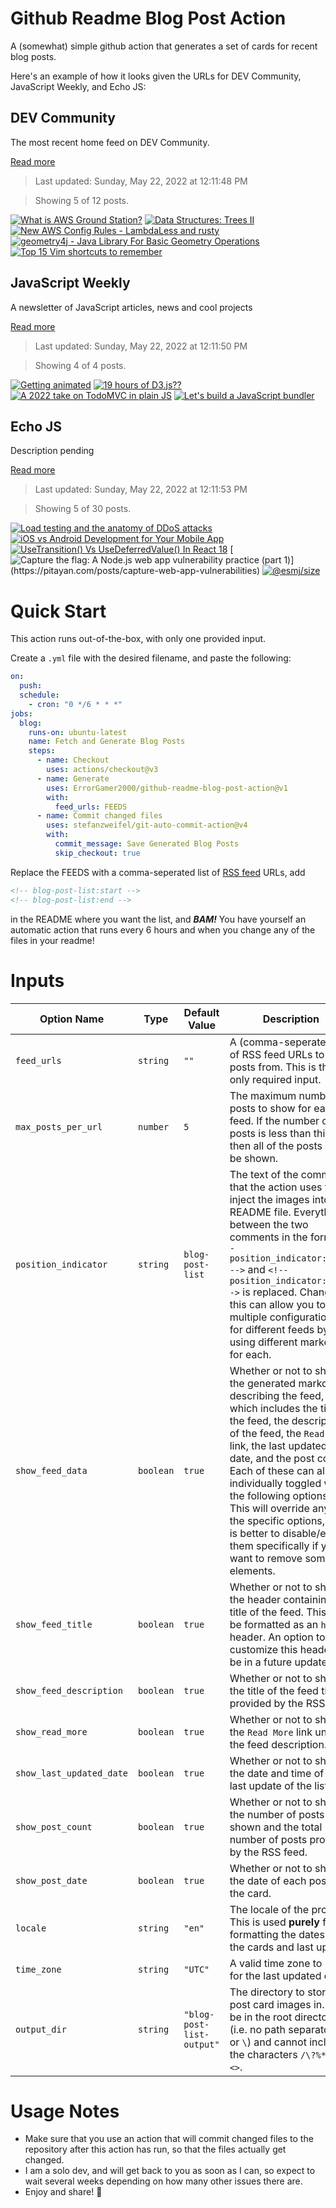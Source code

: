 # Github Readme Blog Post Action

A (somewhat) simple github action that generates a set of cards for recent blog posts.

Here's an example of how it looks given the URLs for DEV Community, JavaScript Weekly, and Echo JS:

<!-- post-list:start -->
## DEV Community

The most recent home feed on DEV Community.

[Read more](https://dev.to)
> Last updated: Sunday, May 22, 2022 at 12:11:48 PM

> Showing 5 of 12 posts.

[![What is AWS Ground Station?](https://raw.githubusercontent.com/ErrorGamer2000/github-readme-blog-post-action/main/generated_files/DEV_Community/What_is_AWS_Ground_Station_.svg)](https://dev.to/kcdchennai/what-is-aws-ground-station-1jnn)
[![Data Structures: Trees II](https://raw.githubusercontent.com/ErrorGamer2000/github-readme-blog-post-action/main/generated_files/DEV_Community/Data_Structures__Trees_II.svg)](https://dev.to/m13ha/data-structures-trees-ii-4kng)
[![New AWS Config Rules - LambdaLess and rusty](https://raw.githubusercontent.com/ErrorGamer2000/github-readme-blog-post-action/main/generated_files/DEV_Community/New_AWS_Config_Rules_-_LambdaLess_and_rusty.svg)](https://dev.to/aws-builders/new-aws-config-rules-lambdaless-and-rusty-hbe)
[![geometry4j - Java Library For Basic Geometry Operations](https://raw.githubusercontent.com/ErrorGamer2000/github-readme-blog-post-action/main/generated_files/DEV_Community/geometry4j_-_Java_Library_For_Basic_Geometry_Operations.svg)](https://dev.to/luthfisauqi17/geometry4j-a-java-library-for-basic-geometry-operations-3dn9)
[![Top 15 Vim shortcuts to remember](https://raw.githubusercontent.com/ErrorGamer2000/github-readme-blog-post-action/main/generated_files/DEV_Community/Top_15_Vim_shortcuts_to_remember.svg)](https://dev.to/kcdchennai/top-15-vim-shortcuts-to-remember-5523)


## JavaScript Weekly

A newsletter of JavaScript articles, news and cool projects

[Read more](https://javascriptweekly.com/)
> Last updated: Sunday, May 22, 2022 at 12:11:50 PM

> Showing 4 of 4 posts.

[![Getting animated](https://raw.githubusercontent.com/ErrorGamer2000/github-readme-blog-post-action/main/generated_files/JavaScript_Weekly/Getting_animated.svg)](https://javascriptweekly.com/issues/590)
[![19 hours of D3.js??](https://raw.githubusercontent.com/ErrorGamer2000/github-readme-blog-post-action/main/generated_files/JavaScript_Weekly/19_hours_of_D3.js__.svg)](https://javascriptweekly.com/issues/589)
[![A 2022 take on TodoMVC in plain JS](https://raw.githubusercontent.com/ErrorGamer2000/github-readme-blog-post-action/main/generated_files/JavaScript_Weekly/A_2022_take_on_TodoMVC_in_plain_JS.svg)](https://javascriptweekly.com/issues/588)
[![Let's build a JavaScript bundler](https://raw.githubusercontent.com/ErrorGamer2000/github-readme-blog-post-action/main/generated_files/JavaScript_Weekly/Let's_build_a_JavaScript_bundler.svg)](https://javascriptweekly.com/issues/587)


## Echo JS

Description pending

[Read more](
http://www.echojs.com
)
> Last updated: Sunday, May 22, 2022 at 12:11:53 PM

> Showing 5 of 30 posts.

[![Load testing and the anatomy of DDoS attacks](https://raw.githubusercontent.com/ErrorGamer2000/github-readme-blog-post-action/main/generated_files/_Echo_JS_/Load_testing_and_the_anatomy_of_DDoS_attacks.svg)](https://creotip.io/posts/load-testing-and-the-anatomy-of-ddos-attacks)
[![iOS vs Android Development for Your Mobile App](https://raw.githubusercontent.com/ErrorGamer2000/github-readme-blog-post-action/main/generated_files/_Echo_JS_/iOS_vs_Android_Development_for_Your_Mobile_App.svg)](
https://gtechwebsolutions.com/blog/ios-vs-android-development/
)
[![UseTransition() Vs UseDeferredValue() In React 18](https://raw.githubusercontent.com/ErrorGamer2000/github-readme-blog-post-action/main/generated_files/_Echo_JS_/UseTransition()_Vs_UseDeferredValue()_In_React_18.svg)](https://blog.openreplay.com/usetransition-vs-usedeferredvalue-in-react-18)
[![Capture the flag: A Node.js web app vulnerability practice (part 1)](https://raw.githubusercontent.com/ErrorGamer2000/github-readme-blog-post-action/main/generated_files/_Echo_JS_/Capture_the_flag__A_Node.js_web_app_vulnerability_practice_(part_1).svg)](https://pitayan.com/posts/capture-web-app-vulnerabilities)
[![@esmj/size](https://raw.githubusercontent.com/ErrorGamer2000/github-readme-blog-post-action/main/generated_files/_Echo_JS_/@esmj_size.svg)](https://www.npmjs.com/package/@esmj/size)


<!-- post-list:end -->

# Quick Start

This action runs out-of-the-box, with only one provided input.

Create a `.yml` file with the desired filename, and paste the following:

```yml
on:
  push:
  schedule:
    - cron: "0 */6 * * *"
jobs:
  blog:
    runs-on: ubuntu-latest
    name: Fetch and Generate Blog Posts
    steps:
      - name: Checkout
        uses: actions/checkout@v3
      - name: Generate
        uses: ErrorGamer2000/github-readme-blog-post-action@v1
        with:
          feed_urls: FEEDS
      - name: Commit changed files
        uses: stefanzweifel/git-auto-commit-action@v4
        with:
          commit_message: Save Generated Blog Posts
          skip_checkout: true
```

Replace the FEEDS with a comma-seperated list of [RSS feed](https://rss.com/blog/how-do-rss-feeds-work/) URLs, add

```md
<!-- blog-post-list:start -->
<!-- blog-post-list:end -->
```

in the README where you want the list, and **_BAM!_** You have yourself an automatic action that runs every 6 hours and when you change any of the files in your readme!

# Inputs

<table>
  <thead>
    <tr>
      <th>Option Name</th>
      <th>Type</th>
      <th>Default Value</th>
      <th>Description</th>
    </tr>
  </thead>
  <tbody>
    <tr>
      <td><code>feed_urls</code></td>
      <td><code>string</code></td>
      <td><code>""</code></td>
      <td>A (comma-seperated) list of RSS feed URLs to load posts from. This is the only required input.</td>
    </tr>
    <tr>
      <td><code>max_posts_per_url</code></td>
      <td><code>number</code></td>
      <td><code>5</code></td>
      <td>The maximum number of posts to show for each feed. If the number of posts is less than this, then all of the posts will be shown.</td>
    </tr>
    <tr>
      <td><code>position_indicator</code></td>
      <td><code>string</code></td>
      <td><code>blog-post-list</code></td>
      <td>The text of the comments that the action uses to inject the images into the README file. Everything between the two comments in the form <code>&lt;!-- position_indicator:start --&gt;</code> and <code>&lt;!-- position_indicator:end --&gt;</code> is replaced. Changing this can allow you to use multiple configurations for different feeds by using different markers for each.</td>
    </tr>
    <tr>
      <td><code>show_feed_data</code></td>
      <td><code>boolean</code></td>
      <td><code>true</code></td>
      <td>Whether or not to show the generated markdown describing the feed, which includes the title of the feed, the description of the feed, the <code>Read More</code> link, the last updated date, and the post count. Each of these can also be individually toggled with the following options. This will override any of the specific options, so it is better to disable/enable them specifically if you want to remove some elements.</td>
    </tr>
    <tr>
      <td><code>show_feed_title</code></td>
      <td><code>boolean</code></td>
      <td><code>true</code></td>
      <td>Whether or not to show the header containing the title of the feed. This will be formatted as an <code>h2</code> header. An option to customize this header will be in a future update.</td>
    </tr>
    <tr>
      <td><code>show_feed_description</code></td>
      <td><code>boolean</code></td>
      <td><code>true</code></td>
      <td>Whether or not to show the title of the feed that is provided by the RSS feed.</td>
    </tr>
    <tr>
      <td><code>show_read_more</code></td>
      <td><code>boolean</code></td>
      <td><code>true</code></td>
      <td>Whether or not to show the <code>Read More</code> link under the feed description.</td>
    </tr>
    <tr>
      <td><code>show_last_updated_date</code></td>
      <td><code>boolean</code></td>
      <td><code>true</code></td>
      <td>Whether or not to show the date and time of the last update of the list.</td>
    </tr>
    <tr>
      <td><code>show_post_count</code></td>
      <td><code>boolean</code></td>
      <td><code>true</code></td>
      <td>Whether or not to show the number of posts shown and the total number of posts provided by the RSS feed.</td>
    </tr>
    <tr>
      <td><code>show_post_date</code></td>
      <td><code>boolean</code></td>
      <td><code>true</code></td>
      <td>Whether or not to show the date of each post on the card.</td>
    </tr>
    <tr>
      <td><code>locale</code></td>
      <td><code>string</code></td>
      <td><code>"en"</code></td>
      <td>The locale of the project. This is used <strong>purely</strong> for formatting the dates of the cards and last update.</td>
    </tr>
    <tr>
      <td><code>time_zone</code></td>
      <td><code>string</code></td>
      <td><code>"UTC"</code></td>
      <td>A valid time zone to use for the last updated date.</td>
    </tr>
    <tr>
      <td><code>output_dir</code></td>
      <td><code>string</code></td>
      <td><code>"blog-post-list-output"</code></td>
      <td>The directory to store the post card images in. Must be in the root directory (i.e. no path separators <code>/</code> or <code>\</code>) and cannot include the characters <code>/\?%*:|"&lt;&gt;</code>.</td>
    </tr>
<!--
    <tr>
      <td><code></code></td>
      <td><cde></cde></td>
      <td><code></code></td>
      <td></td>
    </tr>
-->
  </tbody>
</table>

# Usage Notes

- Make sure that you use an action that will commit changed files to the repository after this action has run, so that the files actually get changed.
- I am a solo dev, and will get back to you as soon as I can, so expect to wait several weeks depending on how many other issues there are.
- Enjoy and share! 🤗
